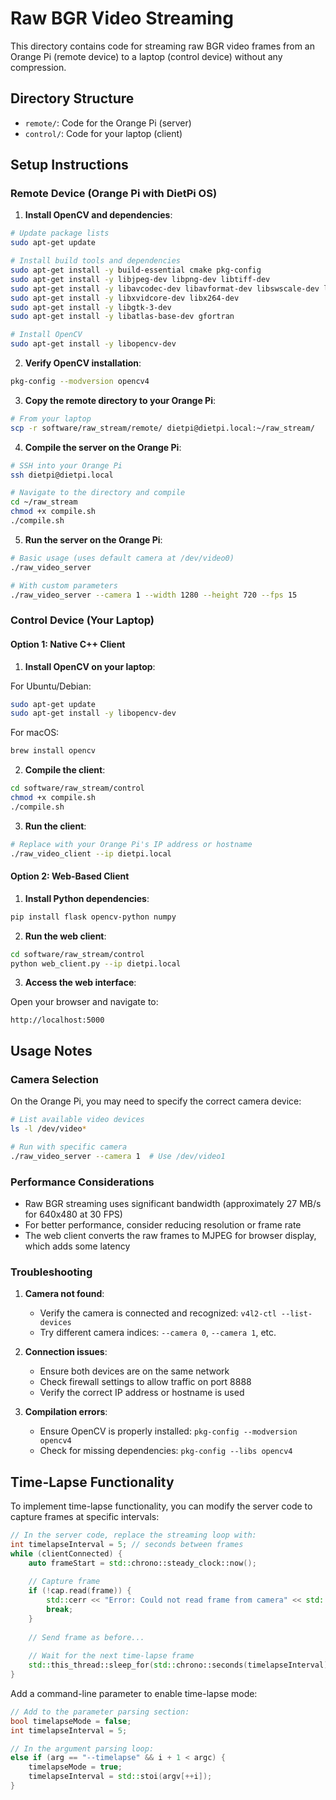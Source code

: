 # Raw BGR Video Streaming

This directory contains code for streaming raw BGR video frames from an Orange Pi (remote device) to a laptop (control device) without any compression.

## Directory Structure

- `remote/`: Code for the Orange Pi (server)
- `control/`: Code for your laptop (client)

## Setup Instructions

### Remote Device (Orange Pi with DietPi OS)

1. **Install OpenCV and dependencies**:

```bash
# Update package lists
sudo apt-get update

# Install build tools and dependencies
sudo apt-get install -y build-essential cmake pkg-config
sudo apt-get install -y libjpeg-dev libpng-dev libtiff-dev
sudo apt-get install -y libavcodec-dev libavformat-dev libswscale-dev libv4l-dev
sudo apt-get install -y libxvidcore-dev libx264-dev
sudo apt-get install -y libgtk-3-dev
sudo apt-get install -y libatlas-base-dev gfortran

# Install OpenCV
sudo apt-get install -y libopencv-dev
```

2. **Verify OpenCV installation**:

```bash
pkg-config --modversion opencv4
```

3. **Copy the remote directory to your Orange Pi**:

```bash
# From your laptop
scp -r software/raw_stream/remote/ dietpi@dietpi.local:~/raw_stream/
```

4. **Compile the server on the Orange Pi**:

```bash
# SSH into your Orange Pi
ssh dietpi@dietpi.local

# Navigate to the directory and compile
cd ~/raw_stream
chmod +x compile.sh
./compile.sh
```

5. **Run the server on the Orange Pi**:

```bash
# Basic usage (uses default camera at /dev/video0)
./raw_video_server

# With custom parameters
./raw_video_server --camera 1 --width 1280 --height 720 --fps 15
```

### Control Device (Your Laptop)

#### Option 1: Native C++ Client

1. **Install OpenCV on your laptop**:

For Ubuntu/Debian:
```bash
sudo apt-get update
sudo apt-get install -y libopencv-dev
```

For macOS:
```bash
brew install opencv
```

2. **Compile the client**:

```bash
cd software/raw_stream/control
chmod +x compile.sh
./compile.sh
```

3. **Run the client**:

```bash
# Replace with your Orange Pi's IP address or hostname
./raw_video_client --ip dietpi.local
```

#### Option 2: Web-Based Client

1. **Install Python dependencies**:

```bash
pip install flask opencv-python numpy
```

2. **Run the web client**:

```bash
cd software/raw_stream/control
python web_client.py --ip dietpi.local
```

3. **Access the web interface**:

Open your browser and navigate to:
```
http://localhost:5000
```

## Usage Notes

### Camera Selection

On the Orange Pi, you may need to specify the correct camera device:

```bash
# List available video devices
ls -l /dev/video*

# Run with specific camera
./raw_video_server --camera 1  # Use /dev/video1
```

### Performance Considerations

- Raw BGR streaming uses significant bandwidth (approximately 27 MB/s for 640x480 at 30 FPS)
- For better performance, consider reducing resolution or frame rate
- The web client converts the raw frames to MJPEG for browser display, which adds some latency

### Troubleshooting

1. **Camera not found**:
   - Verify the camera is connected and recognized: `v4l2-ctl --list-devices`
   - Try different camera indices: `--camera 0`, `--camera 1`, etc.

2. **Connection issues**:
   - Ensure both devices are on the same network
   - Check firewall settings to allow traffic on port 8888
   - Verify the correct IP address or hostname is used

3. **Compilation errors**:
   - Ensure OpenCV is properly installed: `pkg-config --modversion opencv4`
   - Check for missing dependencies: `pkg-config --libs opencv4`

## Time-Lapse Functionality

To implement time-lapse functionality, you can modify the server code to capture frames at specific intervals:

```cpp
// In the server code, replace the streaming loop with:
int timelapseInterval = 5; // seconds between frames
while (clientConnected) {
    auto frameStart = std::chrono::steady_clock::now();
    
    // Capture frame
    if (!cap.read(frame)) {
        std::cerr << "Error: Could not read frame from camera" << std::endl;
        break;
    }
    
    // Send frame as before...
    
    // Wait for the next time-lapse frame
    std::this_thread::sleep_for(std::chrono::seconds(timelapseInterval));
}
```

Add a command-line parameter to enable time-lapse mode:

```cpp
// Add to the parameter parsing section:
bool timelapseMode = false;
int timelapseInterval = 5;

// In the argument parsing loop:
else if (arg == "--timelapse" && i + 1 < argc) {
    timelapseMode = true;
    timelapseInterval = std::stoi(argv[++i]);
}
```
